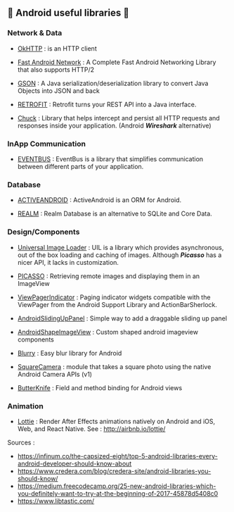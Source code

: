 ## :frog: Android useful libraries :iphone: ##

### Network & Data ###

- [OkHTTP](http://square.github.io/okhttp/) : is an HTTP client

- [Fast Android Network](https://github.com/amitshekhariitbhu/Fast-Android-Networking) :  A Complete Fast Android Networking Library that also supports HTTP/2 

- [GSON](https://github.com/google/gson) : A Java serialization/deserialization library to convert Java Objects into JSON and back

- [RETROFIT](http://square.github.io/retrofit/) : Retrofit turns your REST API into a Java interface.

- [Chuck](https://github.com/jgilfelt/chuck) : Library that helps intercept and persist all HTTP requests and responses inside your application. (Android ***Wireshark*** alternative)

### InApp Communication ###

- [EVENTBUS](http://greenrobot.github.io/EventBus/) : EventBus is a library that simplifies communication between different parts of your application.

### Database ###

- [ACTIVEANDROID](http://www.activeandroid.com/) : ActiveAndroid is an ORM for Android.

- [REALM](https://realm.io/products/realm-database/) : Realm Database is an alternative to SQLite and Core Data.

### Design/Components ###

- [Universal Image Loader](https://github.com/nostra13/Android-Universal-Image-Loader) : UIL is a library which provides asynchronous, out of the box loading and caching of images. Although ***Picasso*** has a nicer API, it lacks in customization.

- [PICASSO](http://square.github.io/picasso/) : Retrieving remote images and displaying them in an ImageView

- [ViewPagerIndicator](https://github.com/JakeWharton/ViewPagerIndicator) : Paging indicator widgets compatible with the ViewPager from the Android Support Library and ActionBarSherlock.

- [AndroidSlidingUpPanel](https://github.com/umano/AndroidSlidingUpPanel) : Simple way to add a draggable sliding up panel 

- [AndroidShapeImageView](https://github.com/siyamed/android-shape-imageview) : Custom shaped android imageview components

- [Blurry](https://github.com/wasabeef/Blurry) : Easy blur library for Android

- [SquareCamera](https://github.com/boxme/SquareCamera) : module that takes a square photo using the native Android Camera APIs (v1)

- [ButterKnife](http://jakewharton.github.io/butterknife/) : Field and method binding for Android views

### Animation ###

- [Lottie](https://github.com/airbnb/lottie-android) : Render After Effects animations natively on Android and iOS, Web, and React Native. See : http://airbnb.io/lottie/


Sources : 

- https://infinum.co/the-capsized-eight/top-5-android-libraries-every-android-developer-should-know-about
- https://www.credera.com/blog/credera-site/android-libraries-you-should-know/
- https://medium.freecodecamp.org/25-new-android-libraries-which-you-definitely-want-to-try-at-the-beginning-of-2017-45878d5408c0
- https://www.libtastic.com/
